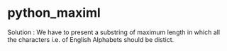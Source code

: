 # python_maximl

Solution :
We have to present a substring of maximum length in which all the characters i.e. of English Alphabets should be distict.

